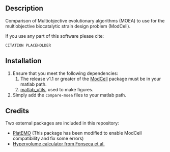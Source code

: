 ## Description
Comparison of Multiobjective evolutionary algorithms (MOEA) to use
for the multiobjective biocatalytic strain design problem (ModCell).

If you use any part of this software please cite:

~~~
CITATION PLACEHOLDER
~~~

## Installation
1. Ensure that you meet the following dependencies:
	1. The release v1.1 or greater of the [ModCell](<++>) package must be
	   in your matlab path.
	2. [matlab_utils](https://github.com/TrinhLab/matlab_utils),  used to make figures.
2. Simply add the `compare-moea` files to your matlab path.

## Credits
Two external packages are included in this repository:

- [PlatEMO](https://github.com/BIMK/PlatEMO) (This package has been modified to
 enable ModCell compatibility and fix some errors)
- [Hypervolume calculator from Fonseca et al.](http://lopez-ibanez.eu/hypervolume#download)
